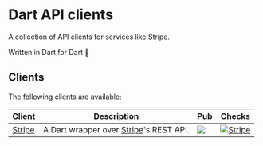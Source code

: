 # Dart API clients

A collection of API clients for services like Stripe.

Written in Dart for Dart 💙

## Clients

The following clients are available:

| Client                    | Description                                                   | Pub                                                                                                                              | Checks                                                                                                                                                        |
| ------------------------- | ------------------------------------------------------------- | -------------------------------------------------------------------------------------------------------------------------------- | ------------------------------------------------------------------------------------------------------------------------------------------------------------- |
| [Stripe](clients/stripe/) | A Dart wrapper over [Stripe](https://stripe.com/)'s REST API. | <a href="https://pub.dev/packages/client_stripe" target="_blank"> <img src="https://img.shields.io/pub/v/client_stripe.svg"></a> | [![Stripe](https://github.com/celest-dev/celest/actions/workflows/stripe.yaml/badge.svg)](https://github.com/celest-dev/celest/actions/workflows/stripe.yaml) |
